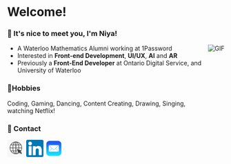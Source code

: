 # Welcome!

### 🐹 It's nice to meet you, I'm Niya!

<img alt="GIF" align="right" height="370px" src="assets/gifs/kittygif.gif"/>

- A Waterloo Mathematics Alumni working at 1Password
- Interested in **Front-end Development**, **UI/UX**, **AI** and **AR**
- Previously a **Front-End Developer** at Ontario Digital Service, and University of Waterloo

### 🍓Hobbies
<div>
Coding, Gaming, Dancing, Content Creating, Drawing, Singing, watching Netflix!
</div>

### 💌 Contact
<a href="https://kneeya.github.io/" target="_blank"><img src="assets/images/websitelogo.png" height="40px"></a> 
<a href="https://www.linkedin.com/in/niya-xu/" target="_blank"><img src="assets/images/linkedin.png" height="40px"></a> 
<a href="mailto:nyxu@uwaterloo.ca" target="_blank"><img src="assets/images/maillogo.png" height="40px"></a> 
